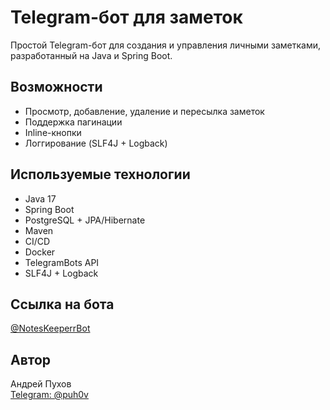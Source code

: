 # Telegram-бот для заметок 

Простой Telegram-бот для создания и управления личными заметками, разработанный на Java и Spring Boot.

##  Возможности 

- Просмотр, добавление, удаление и пересылка заметок 
- Поддержка пагинации
- Inline-кнопки 
- Логгирование (SLF4J + Logback) 

## Используемые технологии 
 
- Java 17
- Spring Boot
- PostgreSQL + JPA/Hibernate
- Maven
- CI/CD
- Docker
- TelegramBots API
- SLF4J + Logback 

## Ссылка на бота

[@NotesKeeperrBot](https://t.me/NotesKeeperrBot)

## Автор

Андрей Пухов  
[Telegram: @puh0v](https://t.me/puh0v)
